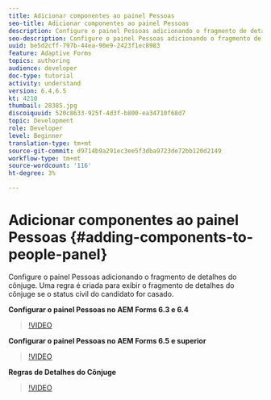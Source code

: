 ```yaml
---
title: Adicionar componentes ao painel Pessoas
seo-title: Adicionar componentes ao painel Pessoas
description: Configure o painel Pessoas adicionando o fragmento de detalhes do cônjuge. Uma regra é criada para exibir o fragmento de detalhes do cônjuge se o status civil do candidato for casado.
seo-description: Configure o painel Pessoas adicionando o fragmento de detalhes do cônjuge. Uma regra é criada para exibir o fragmento de detalhes do cônjuge se o status civil do candidato for casado.
uuid: be5d2cff-797b-44ea-90e9-2423f1ec8983
feature: Adaptive Forms
topics: authoring
audience: developer
doc-type: tutorial
activity: understand
version: 6.4,6.5
kt: 4210
thumbail: 28385.jpg
discoiquuid: 520c8633-925f-4d3f-b800-ea34710f68d7
topic: Development
role: Developer
level: Beginner
translation-type: tm+mt
source-git-commit: d9714b9a291ec3ee5f3dba9723de72bb120d2149
workflow-type: tm+mt
source-wordcount: '116'
ht-degree: 3%

---
```



# Adicionar componentes ao painel Pessoas {#adding-components-to-people-panel}

Configure o painel Pessoas adicionando o fragmento de detalhes do cônjuge. Uma regra é criada para exibir o fragmento de detalhes do cônjuge se o status civil do candidato for casado.

**Configurar o painel Pessoas no AEM Forms 6.3 e 6.4**

>[!VIDEO](https://video.tv.adobe.com/v/22193?quality=9&learn=on)

**Configurar o painel Pessoas no AEM Forms 6.5 e superior**

>[!VIDEO](https://video.tv.adobe.com/v/28385)

**Regras de Detalhes do Cônjuge**

>[!VIDEO](https://video.tv.adobe.com/v/22195?quality=9&learn=on)





